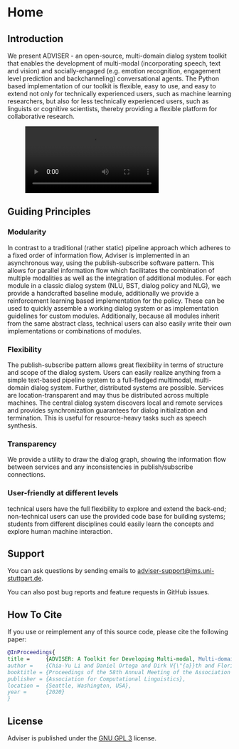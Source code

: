 # Home

## Introduction
We present ADVISER - an open-source, multi-domain dialog system toolkit that enables the development of multi-modal (incorporating speech, text and vision) and socially-engaged (e.g. emotion recognition, engagement level prediction and backchanneling) conversational agents. The Python based implementation of our toolkit is flexible, easy to use, and easy to extend not only for technically experienced users, such as machine learning researchers, but also for less technically experienced users, such as linguists or cognitive scientists, thereby providing a flexible platform for collaborative research.

<!-- blank line -->
<figure class="video_container">
  <video controls="true" allowfullscreen="true" preload="auto" data-setup="{'techOrder': ['html5']}">
    <source src="https://bwsyncandshare.kit.edu/s/NFXDjYngtAeiSQY/download" type="video/mp4" />
  </video>
</figure>
<!-- blank line -->

## Guiding Principles

### Modularity
In contrast to a traditional (rather static) pipeline approach which adheres to a fixed order of information flow, Adviser is implemented in an asynchronous way, using the publish-subscribe software pattern. This allows for parallel information flow which facilitates the combination of multiple modalities as well as the integration of additional modules.
For each module in a classic dialog system (NLU, BST, dialog policy and NLG), we provide a handcrafted baseline module, additionally we provide a reinforcement learning based implementation for the  policy. These can be used to quickly assemble a working dialog system or as implementation guidelines for custom modules. Additionally, because all modules inherit from the same abstract class, technical users can also easily write their own implementations or combinations of modules.

### Flexibility
The publish-subscribe pattern allows great flexibility in terms of structure and scope of the dialog system. Users can easily realize anything from a simple text-based pipeline system to a full-fledged multimodal, multi-domain dialog system.
Further, distributed systems are possible. Services are location-transparent and may thus be distributed across multiple machines. The central dialog system discovers local and remote services and provides synchronization guarantees for dialog initialization and termination. This is useful for resource-heavy tasks such as speech synthesis.

### Transparency
We provide a utility to draw the dialog graph, showing the information flow between services and any inconsistencies in publish/subscribe connections.

### User-friendly at different levels
technical users have the full flexibility to explore and extend the back-end; non-technical users can use the provided code base for building systems; students from different disciplines could easily learn the concepts and explore human machine interaction.


## Support
You can ask questions by sending emails to <adviser-support@ims.uni-stuttgart.de>.

You can also post bug reports and feature requests in GitHub issues.

## How To Cite
If you use or reimplement any of this source code, please cite the following paper:

```bibtex
@InProceedings{
title =     {ADVISER: A Toolkit for Developing Multi-modal, Multi-domain and Socially-engaged Conversational Agents},
author =    {Chia-Yu Li and Daniel Ortega and Dirk V{\"{a}}th and Florian Lux and Lindsey Vanderlyn and Maximilian Schmidt and Michael Neumann and Moritz V{\"{o}}lkel and Pavel Denisov and Sabrina Jenne and Zorica Karacevic and Ngoc Thang Vu},
booktitle = {Proceedings of the 58th Annual Meeting of the Association for Computational Linguistics (ACL 2020) - System Demonstrations},
publisher = {Association for Computational Linguistics},
location =  {Seattle, Washington, USA},
year =      {2020}
}
```


## License
Adviser is published under the <a href="https://www.gnu.org/licenses/gpl-3.0.de.html" target="_blank">GNU GPL 3</a> license.